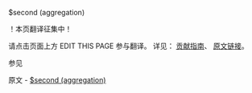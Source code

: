  $second (aggregation)

 ！本页翻译征集中！

请点击页面上方 EDIT THIS PAGE 参与翻译。
详见：
[贡献指南]( https://github.com/JinMuInfo/MongoDB-Manual-zh/blob/master/CONTRIBUTING.md )、
[原文链接](  https://docs.mongodb.com/manual/reference/operator/aggregation/second/  )。

 参见

原文 - [$second (aggregation)]( https://docs.mongodb.com/manual/reference/operator/aggregation/second/ )

